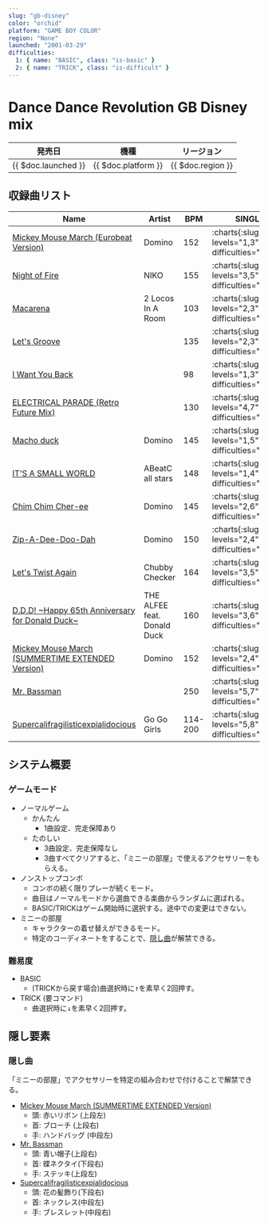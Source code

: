 ```yaml
---
slug: "gb-disney"
color: "orchid"
platform: "GAME BOY COLOR"
region: "None"
launched: "2001-03-29"
difficulties:
  1: { name: "BASIC", class: "is-basic" }
  2: { name: "TRICK", class: "is-difficult" }
---
```


# Dance Dance Revolution GB Disney mix

|発売日|機種|リージョン|
|------|----|---------|
|{{ $doc.launched }}|{{ $doc.platform }}|{{ $doc.region }}|

## 収録曲リスト

|Name|Artist|BPM|SINGLE|
|----|------|---|------|
|[Mickey Mouse March (Eurobeat Version)](/songs/mickey-mouse-march)|Domino|152|:charts{:slug="slug" levels="1,3" difficulties="1,2"}|
|[Night of Fire](/songs/night-of-fire)|NIKO|155|:charts{:slug="slug" levels="3,5" difficulties="1,2"}|
|[Macarena](/songs/macarena)|2 Locos In A Room|103|:charts{:slug="slug" levels="2,3" difficulties="1,2"}|
|[Let's Groove](/songs/lets-groove-disney)||135|:charts{:slug="slug" levels="2,3" difficulties="1,2"}|
|[I Want You Back](/songs/i-want-you-back)||98|:charts{:slug="slug" levels="1,3" difficulties="1,2"}|
|[ELECTRICAL PARADE (Retro Future Mix)](/songs/electrical-parade)||130|:charts{:slug="slug" levels="4,7" difficulties="1,2"}|
|[Macho duck](/songs/macho-duck)|Domino|145|:charts{:slug="slug" levels="1,5" difficulties="1,2"}|
|[IT'S A SMALL WORLD](/songs/its-a-small-world)|ABeatC all stars|148|:charts{:slug="slug" levels="1,4" difficulties="1,2"}|
|[Chim Chim Cher-ee](/songs/chim-chim-cher-ee)|Domino|145|:charts{:slug="slug" levels="2,6" difficulties="1,2"}|
|[Zip-A-Dee-Doo-Dah](/songs/zip-a-dee-doo-dah)|Domino|150|:charts{:slug="slug" levels="2,4" difficulties="1,2"}|
|[Let's Twist Again](/songs/lets-twist-again)|Chubby Checker|164|:charts{:slug="slug" levels="3,5" difficulties="1,2"}|
|[D.D.D! \~Happy 65th Anniversary for Donald Duck\~](/songs/ddd)|THE ALFEE feat. Donald Duck|160|:charts{:slug="slug" levels="3,6" difficulties="1,2"}|
|[Mickey Mouse March (SUMMERTIME EXTENDED Version)](/songs/mickey-mouse-march-summertime)|Domino|152|:charts{:slug="slug" levels="2,4" difficulties="1,2"}|
|[Mr. Bassman](/songs/mr-bassman)||250|:charts{:slug="slug" levels="5,7" difficulties="1,2"}|
|[Supercalifragilisticexpialidocious](/songs/supercalifragilisticexpialidocious)|Go Go Girls|114-200|:charts{:slug="slug" levels="5,8" difficulties="1,2"}|

## システム概要

### ゲームモード

- ノーマルゲーム
  - かんたん
    - 1曲設定、完走保障あり
  - たのしい
    - 3曲設定、完走保障なし
    - 3曲すべてクリアすると、「ミニーの部屋」で使えるアクセサリーをもらえる。
- ノンストップコンボ
  - コンボの続く限りプレーが続くモード。
  - 曲目はノーマルモードから選曲できる楽曲からランダムに選ばれる。
  - BASIC/TRICKはゲーム開始時に選択する。途中での変更はできない。
- ミニーの部屋
  - キャラクターの着せ替えができるモード。
  - 特定のコーディネートをすることで、[隠し曲](#隠し曲)が解禁できる。

### 難易度

- BASIC
  - (TRICKから戻す場合)曲選択時に<kbd>↑</kbd>を素早く2回押す。
- TRICK (要コマンド)
  - 曲選択時に<kbd>↓</kbd>を素早く2回押す。

## 隠し要素

### 隠し曲

「ミニーの部屋」でアクセサリーを特定の組み合わせで付けることで解禁できる。

- [Mickey Mouse March (SUMMERTIME EXTENDED Version)](/songs/mickey-mouse-march-summertime)
  - 頭: 赤いリボン (上段左)
  - 首: ブローチ (上段右)
  - 手: ハンドバッグ (中段左)
- [Mr. Bassman](/songs/mr-bassman)
  - 頭: 青い帽子(上段右)
  - 首: 蝶ネクタイ(下段右)
  - 手: ステッキ(上段左)
- [Supercalifragilisticexpialidocious](/songs/supercalifragilisticexpialidocious)
  - 頭: 花の髪飾り(下段右)
  - 首: ネックレス(中段左)
  - 手: ブレスレット(中段右)
